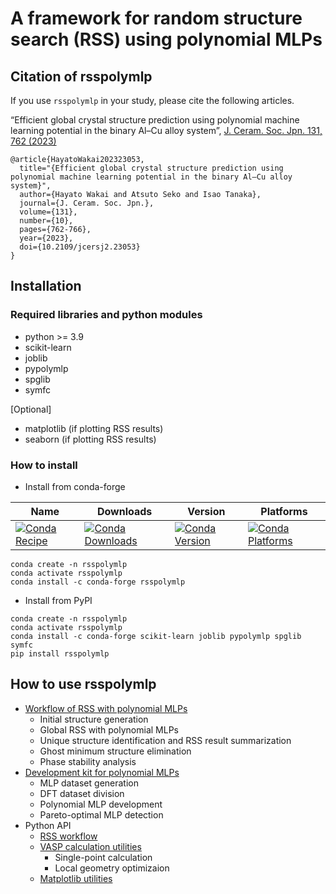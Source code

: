 # A framework for random structure search (RSS) using polynomial MLPs

## Citation of rsspolymlp

If you use `rsspolymlp` in your study, please cite the following articles.

“Efficient global crystal structure prediction using polynomial machine learning potential in the binary Al–Cu alloy system”, [J. Ceram. Soc. Jpn. 131, 762 (2023)](https://www.jstage.jst.go.jp/article/jcersj2/131/10/131_23053/_article/-char/ja/)
```
@article{HayatoWakai202323053,
  title="{Efficient global crystal structure prediction using polynomial machine learning potential in the binary Al–Cu alloy system}",
  author={Hayato Wakai and Atsuto Seko and Isao Tanaka},
  journal={J. Ceram. Soc. Jpn.},
  volume={131},
  number={10},
  pages={762-766},
  year={2023},
  doi={10.2109/jcersj2.23053}
}
```

## Installation

### Required libraries and python modules

- python >= 3.9
- scikit-learn
- joblib
- pypolymlp
- spglib
- symfc

[Optional]
- matplotlib (if plotting RSS results)
- seaborn (if plotting RSS results)

### How to install
- Install from conda-forge

| Name | Downloads | Version | Platforms |
| --- | --- | --- | --- |
| [![Conda Recipe](https://img.shields.io/badge/recipe-rsspolymlp-green.svg)](https://anaconda.org/conda-forge/rsspolymlp) | [![Conda Downloads](https://img.shields.io/conda/dn/conda-forge/rsspolymlp.svg)](https://anaconda.org/conda-forge/rsspolymlp) | [![Conda Version](https://img.shields.io/conda/vn/conda-forge/rsspolymlp.svg)](https://anaconda.org/conda-forge/rsspolymlp) | [![Conda Platforms](https://img.shields.io/conda/pn/conda-forge/rsspolymlp.svg)](https://anaconda.org/conda-forge/rsspolymlp) |

```shell
conda create -n rsspolymlp
conda activate rsspolymlp
conda install -c conda-forge rsspolymlp
```

- Install from PyPI
```shell
conda create -n rsspolymlp
conda activate rsspolymlp
conda install -c conda-forge scikit-learn joblib pypolymlp spglib symfc
pip install rsspolymlp
```

## How to use rsspolymlp

 - [Workflow of RSS with polynomial MLPs](docs/rsspolymlp.md)
   - Initial structure generation
   - Global RSS with polynomial MLPs
   - Unique structure identification and RSS result summarization
   - Ghost minimum structure elimination
   - Phase stability analysis
 - [Development kit for polynomial MLPs](docs/rsspolymlp_devkit.md)
   - MLP dataset generation
   - DFT dataset division
   - Polynomial MLP development
   - Pareto-optimal MLP detection
 - Python API
   - [RSS workflow](docs/api_rsspolymlp.md)
   - [VASP calculation utilities](src/rsspolymlp/utils/vasp_util/readme.md)
     - Single-point calculation
     - Local geometry optimizaion
   - [Matplotlib utilities](src/rsspolymlp/utils/matplot_util/readme.md)